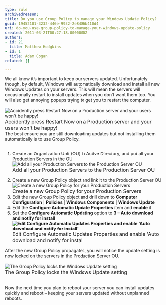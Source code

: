 ```yaml
---
type: rule
archivedreason: 
title: Do you use Group Policy to manage your Windows Update Policy?
guid: 19452101-3232-446e-9932-2e8486b410d4
uri: do-you-use-group-policy-to-manage-your-windows-update-policy
created: 2011-03-21T00:27:18.0000000Z
authors:
- id: 21
  title: Matthew Hodgkins
- id: 1
  title: Adam Cogan
related: []

---
```



We all know it’s important to keep our servers updated. Unfortunately though, by default, Windows will automatically download and install all new Windows Updates on your servers. This will mean the servers will occasionally restart to install updates when you don’t want them too. You will also get annoying popups trying to get you to restart the computer. 
<br><excerpt class='endintro'></excerpt><br>
<img alt=" Accidently press Restart Now on a Production server and your users won't be happy!" src="/ITAndNetworking/RulesToBetterWindowsServers/PublishingImages/updates-restart.jpg" /> <br><font class="ms-rteCustom-FigureBad" size="+0">Accidently press Restart Now on a Production server and your users won't be happy!</font><br>The best ensure you are still downloading updates but not installing them automatically is to use Group Policy.&#160;<br><br><ol><li>Create an Organization Unit (OU) in Active Directory, and put all your Production Servers in the OU<br><img alt="Add all your Production Servers to the Production Server OU" src="/ITAndNetworking/RulesToBetterWindowsServers/PublishingImages/updates-adou.jpg" /><br><font class="ms-rteCustom-FigureNormal" size="+0">Add all your Production Servers to the Production Server OU</font> </li>
<li>Create a new Group Policy object and link it to the Production Server OU<br><img alt="Create a new Group Policy for your Production Servers" src="/ITAndNetworking/RulesToBetterWindowsServers/PublishingImages/updates-gpo.jpg" /><br><font class="ms-rteCustom-FigureNormal" size="+0">Create a new Group Policy for your Production Servers</font> </li>
<li>Edit the new Group Policy object and drill down to <strong>Computer Configuration</strong> | <strong>Policies </strong>| <strong>Windows Components</strong> | <strong>Windows Update</strong> </li>
<li>Edit the <strong>Configure Automatic Update Properties</strong> item and <strong>enable </strong>it </li>
<li>Set the <strong>Configure Automatic Updating</strong> option to <strong>3 – Auto download and notify for install<br><img alt="Edit Configure Automatic Updates Properties and enable 'Auto download and notify for install'" src="/ITAndNetworking/RulesToBetterWindowsServers/PublishingImages/updates-editgp.jpg" /><br></strong><font class="ms-rteCustom-FigureNormal" size="+0">Edit Configure Automatic Updates Properties and enable 'Auto download and notify for install</font> </li></ol>
After the new Group Policy propagates, you will notice the update setting is now locked on the servers in the Production Server OU.&#160;<br><br><img alt="The Group Policy locks the Windows Update setting" src="/ITAndNetworking/RulesToBetterWindowsServers/PublishingImages/updates-updatesforced.jpg" /><br><font class="ms-rteCustom-FigureGood" size="+0">The Group Policy locks the Windows Update setting<br></font><p><br>Now the next time you plan to reboot your server you can install updates quickly and reboot – keeping your servers updated without unplanned reboots. </p>
<p><span style="font-family&#58;'calibri','sans-serif';color&#58;#1f497d;font-size&#58;11pt;">&#160;<span style="font-family&#58;'calibri','sans-serif';color&#58;#1f497d;font-size&#58;11pt;">&#160;</span></span></p>
<p><span style="font-family&#58;'calibri','sans-serif';color&#58;#1f497d;font-size&#58;11pt;"><span style="font-family&#58;'calibri','sans-serif';color&#58;#1f497d;font-size&#58;11pt;"><br></span></span></p>


